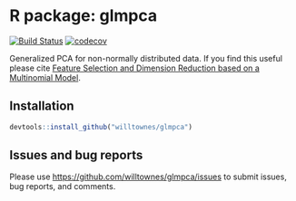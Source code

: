 # R package: glmpca

[![Build Status](https://travis-ci.com/willtownes/glmpca.svg?token=o1x5ZKVR5sA6MpqhDnQX&branch=master)](https://travis-ci.com/willtownes/glmpca)
[![codecov](https://codecov.io/gh/willtownes/glmpca/branch/master/graph/badge.svg?token=0bpQ61gRFj)](https://codecov.io/gh/willtownes/glmpca)

Generalized PCA for non-normally distributed data. If you find this useful please cite [Feature Selection and Dimension Reduction based on a Multinomial Model](https://www.biorxiv.org/content/10.1101/574574v1).

## Installation

```r
devtools::install_github("willtownes/glmpca")
```

## Issues and bug reports

Please use https://github.com/willtownes/glmpca/issues to submit issues, bug reports, and comments.
